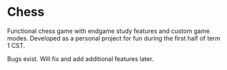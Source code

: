 # Chess

Functional chess game with endgame study features and custom game modes.  Developed as a personal project for fun during the first half of term 1 CST.  

Bugs exist. Will fix and add additional features later. 
